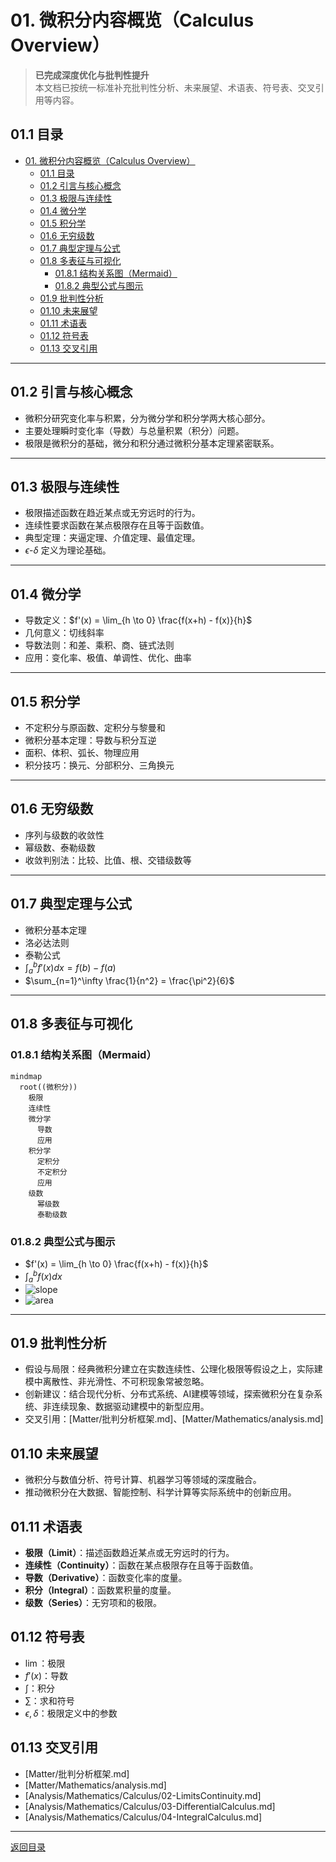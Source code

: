 # 01. 微积分内容概览（Calculus Overview）

> **已完成深度优化与批判性提升**  
> 本文档已按统一标准补充批判性分析、未来展望、术语表、符号表、交叉引用等内容。

## 01.1 目录

- [01. 微积分内容概览（Calculus Overview）](#01-微积分内容概览calculus-overview)
  - [01.1 目录](#011-目录)
  - [01.2 引言与核心概念](#012-引言与核心概念)
  - [01.3 极限与连续性](#013-极限与连续性)
  - [01.4 微分学](#014-微分学)
  - [01.5 积分学](#015-积分学)
  - [01.6 无穷级数](#016-无穷级数)
  - [01.7 典型定理与公式](#017-典型定理与公式)
  - [01.8 多表征与可视化](#018-多表征与可视化)
    - [01.8.1 结构关系图（Mermaid）](#0181-结构关系图mermaid)
    - [01.8.2 典型公式与图示](#0182-典型公式与图示)
  - [01.9 批判性分析](#019-批判性分析)
  - [01.10 未来展望](#0110-未来展望)
  - [01.11 术语表](#0111-术语表)
  - [01.12 符号表](#0112-符号表)
  - [01.13 交叉引用](#0113-交叉引用)

---

## 01.2 引言与核心概念

- 微积分研究变化率与积累，分为微分学和积分学两大核心部分。
- 主要处理瞬时变化率（导数）与总量积累（积分）问题。
- 极限是微积分的基础，微分和积分通过微积分基本定理紧密联系。

---

## 01.3 极限与连续性

- 极限描述函数在趋近某点或无穷远时的行为。
- 连续性要求函数在某点极限存在且等于函数值。
- 典型定理：夹逼定理、介值定理、最值定理。
- $\epsilon$-$\delta$ 定义为理论基础。

---

## 01.4 微分学

- 导数定义：$f'(x) = \lim_{h \to 0} \frac{f(x+h) - f(x)}{h}$
- 几何意义：切线斜率
- 导数法则：和差、乘积、商、链式法则
- 应用：变化率、极值、单调性、优化、曲率

---

## 01.5 积分学

- 不定积分与原函数、定积分与黎曼和
- 微积分基本定理：导数与积分互逆
- 面积、体积、弧长、物理应用
- 积分技巧：换元、分部积分、三角换元

---

## 01.6 无穷级数

- 序列与级数的收敛性
- 幂级数、泰勒级数
- 收敛判别法：比较、比值、根、交错级数等

---

## 01.7 典型定理与公式

- 微积分基本定理
- 洛必达法则
- 泰勒公式
- $\int_a^b f'(x)dx = f(b) - f(a)$
- $\sum_{n=1}^\infty \frac{1}{n^2} = \frac{\pi^2}{6}$

---

## 01.8 多表征与可视化

### 01.8.1 结构关系图（Mermaid）

```mermaid
mindmap
  root((微积分))
    极限
    连续性
    微分学
      导数
      应用
    积分学
      定积分
      不定积分
      应用
    级数
      幂级数
      泰勒级数
```

### 01.8.2 典型公式与图示

- $f'(x) = \lim_{h \to 0} \frac{f(x+h) - f(x)}{h}$
- $\int_a^b f(x)dx$
- ![slope](https://latex.codecogs.com/svg.image?\text{Slope%20of%20Tangent})
- ![area](https://latex.codecogs.com/svg.image?\text{Area%20under%20Curve})

---

## 01.9 批判性分析

- 假设与局限：经典微积分建立在实数连续性、公理化极限等假设之上，实际建模中离散性、非光滑性、不可积现象常被忽略。
- 创新建议：结合现代分析、分布式系统、AI建模等领域，探索微积分在复杂系统、非连续现象、数据驱动建模中的新型应用。
- 交叉引用：[Matter/批判分析框架.md]、[Matter/Mathematics/analysis.md]

## 01.10 未来展望

- 微积分与数值分析、符号计算、机器学习等领域的深度融合。
- 推动微积分在大数据、智能控制、科学计算等实际系统中的创新应用。

## 01.11 术语表

- **极限（Limit）**：描述函数趋近某点或无穷远时的行为。
- **连续性（Continuity）**：函数在某点极限存在且等于函数值。
- **导数（Derivative）**：函数变化率的度量。
- **积分（Integral）**：函数累积量的度量。
- **级数（Series）**：无穷项和的极限。

## 01.12 符号表

- $\lim$：极限
- $f'(x)$：导数
- $\int$：积分
- $\sum$：求和符号
- $\epsilon,\delta$：极限定义中的参数

## 01.13 交叉引用

- [Matter/批判分析框架.md]
- [Matter/Mathematics/analysis.md]
- [Analysis/Mathematics/Calculus/02-LimitsContinuity.md]
- [Analysis/Mathematics/Calculus/03-DifferentialCalculus.md]
- [Analysis/Mathematics/Calculus/04-IntegralCalculus.md]

---

[返回目录](#011-目录)

